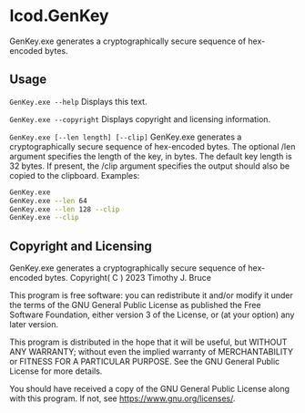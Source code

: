 # Icod.GenKey
GenKey.exe generates a cryptographically secure sequence of hex-encoded bytes.

## Usage
`GenKey.exe --help`
Displays this text.

`GenKey.exe --copyright`
Displays copyright and licensing information.

`GenKey.exe [--len length] [--clip]`
GenKey.exe generates a cryptographically secure sequence of hex-encoded bytes.
The optional /len argument specifies the length of the key, in bytes.
The default key length is 32 bytes.
If present, the /clip argument specifies the output should also be copied to the clipboard.
Examples:
```sh
GenKey.exe
GenKey.exe --len 64
GenKey.exe --len 128 --clip
GenKey.exe --clip
```

## Copyright and Licensing
GenKey.exe generates a cryptographically secure sequence of hex-encoded bytes.
Copyright( C ) 2023 Timothy J. Bruce

This program is free software: you can redistribute it and/or modify
it under the terms of the GNU General Public License as published 
the Free Software Foundation, either version 3 of the License, or
(at your option) any later version.

This program is distributed in the hope that it will be useful,
but WITHOUT ANY WARRANTY; without even the implied warranty of
MERCHANTABILITY or FITNESS FOR A PARTICULAR PURPOSE.  See the
GNU General Public License for more details.

You should have received a copy of the GNU General Public License
along with this program.  If not, see <https://www.gnu.org/licenses/>.